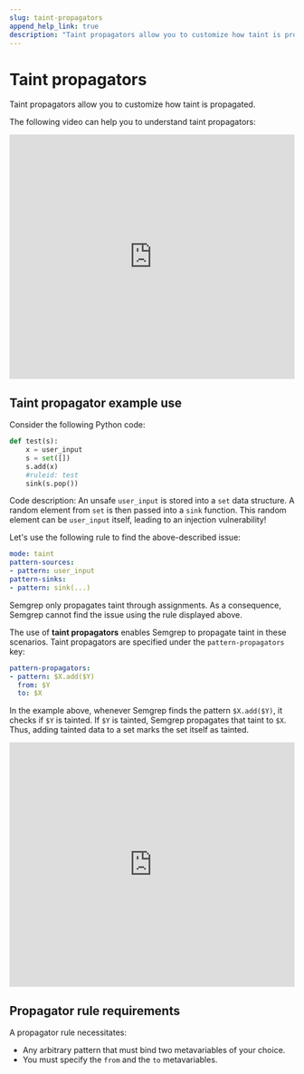```yaml
---
slug: taint-propagators
append_help_link: true
description: "Taint propagators allow you to customize how taint is propagated."
---
```


# Taint propagators

Taint propagators allow you to customize how taint is propagated. 

The following video can help you to understand taint propagators:
<iframe class="yt_embed" width="100%" height="432px" src="https://youtu.be/6MxMhFPkZlU?t=153" frameborder="0" allowfullscreen></iframe>

## Taint propagator example use

Consider the following Python code:

```python
def test(s):
    x = user_input
    s = set([])
    s.add(x)
    #ruleid: test
    sink(s.pop())
```

Code description: An unsafe `user_input` is stored into a `set` data structure.
A random element from `set` is then passed into a `sink` function. This random
element can be `user_input` itself, leading to an injection vulnerability!

Let's use the following rule to find the above-described issue: 

```yaml
mode: taint
pattern-sources:
- pattern: user_input
pattern-sinks:
- pattern: sink(...)
```

Semgrep only propagates taint through assignments. As a consequence, 
Semgrep cannot find the issue using the rule displayed above.

The use of **taint propagators** enables Semgrep to propagate taint in these scenarios.
Taint propagators are specified under the `pattern-propagators` key:

```yaml
pattern-propagators:
- pattern: $X.add($Y)
  from: $Y
  to: $X
```

In the example above, whenever Semgrep finds the pattern `$X.add($Y)`, it checks if
`$Y` is tainted. If `$Y` is tainted, Semgrep propagates that taint to `$X`. Thus,
adding tainted data to a set marks the set itself as tainted.

<iframe src="https://semgrep.dev/embed/editor?snippet=7lNe" border="0" frameBorder="0" width="100%" height="432"></iframe>

## Propagator rule requirements

A propagator rule necessitates:
- Any arbitrary pattern that must bind two metavariables of your choice.
- You must specify the `from` and the `to` metavariables.

